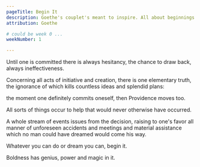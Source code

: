 ```yaml
---
pageTitle: Begin It
description: Goethe's couplet's meant to inspire. All about beginnings.
attribution: Goethe

# could be week 0 ...
weekNumber: 1

---
```


Until one is committed there is always hesitancy, the chance to draw back, always ineffectiveness.

Concerning all acts of initiative and creation, there is one elementary truth, the ignorance of which kills countless ideas and splendid plans:

the moment one definitely commits oneself, then Providence moves too.

All sorts of things occur to help that would never otherwise have occurred.

A whole stream of events issues from the decision, raising to one's favor all manner of unforeseen accidents and meetings and material assistance which no man could have dreamed would come his way.

Whatever you can do or dream you can, begin it.

Boldness has genius, power and magic in it.